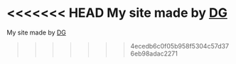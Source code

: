 <<<<<<< HEAD
My site made by [DG](https://github.com/DenDG23)
=======
My site made by [DG](https://github.com/DenDG23)
>>>>>>> 4ecedb6c0f05b958f5304c57d376eb98adac2271
